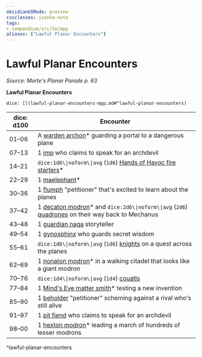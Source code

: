 ```yaml
---
obsidianUIMode: preview
cssclasses: json5e-note
tags:
- compendium/src/5e/mpp
aliases: ["Lawful Planar Encounters"]
---
```

# Lawful Planar Encounters
*Source: Morte's Planar Parade p. 63* 

**Lawful Planar Encounters**

`dice: [](lawful-planar-encounters-mpp.md#^lawful-planar-encounters)`

| dice: d100 | Encounter |
|------------|-----------|
| 01–06 | A [warden archon](2-Mechanics/CLI/bestiary/celestial/warden-archon-mpp.md)* guarding a portal to a dangerous plane |
| 07–13 | 1 [imp](2-Mechanics/CLI/bestiary/fiend/imp.md) who claims to speak for an archdevil |
| 14–21 | `dice:1d6\\|noform\\|avg` (`1d6`) [Hands of Havoc fire starters](2-Mechanics/CLI/bestiary/humanoid/hands-of-havoc-fire-starter-mpp.md)* |
| 22–29 | 1 [maelephant](2-Mechanics/CLI/bestiary/fiend/maelephant-mpp.md)* |
| 30–36 | 1 [flumph](2-Mechanics/CLI/bestiary/aberration/flumph.md) "petitioner" that's excited to learn about the planes |
| 37–42 | 1 [decaton modron](2-Mechanics/CLI/bestiary/construct/decaton-modron-mpp.md)* and `dice:2d6\\|noform\\|avg` (`2d6`) [quadrones](2-Mechanics/CLI/bestiary/construct/quadrone.md) on their way back to Mechanus |
| 43–48 | 1 [guardian naga](2-Mechanics/CLI/bestiary/monstrosity/guardian-naga.md) storyteller |
| 49–54 | 1 [gynosphinx](2-Mechanics/CLI/bestiary/monstrosity/gynosphinx.md) who guards secret wisdom |
| 55–61 | `dice:1d6\\|noform\\|avg` (`1d6`) [knights](2-Mechanics/CLI/bestiary/humanoid/knight.md) on a quest across the planes |
| 62–69 | 1 [nonaton modron](2-Mechanics/CLI/bestiary/construct/nonaton-modron-mpp.md)* in a walking citadel that looks like a giant modron |
| 70–76 | `dice:1d4\\|noform\\|avg` (`1d4`) [couatls](2-Mechanics/CLI/bestiary/celestial/couatl.md) |
| 77–84 | 1 [Mind's Eye matter smith](2-Mechanics/CLI/bestiary/humanoid/minds-eye-matter-smith-mpp.md)* testing a new invention |
| 85–90 | 1 [beholder](2-Mechanics/CLI/bestiary/aberration/beholder.md) "petitioner" scheming against a rival who's still alive |
| 91–97 | 1 [pit fiend](2-Mechanics/CLI/bestiary/fiend/pit-fiend.md) who claims to speak for an archdevil |
| 98–00 | 1 [hexton modron](2-Mechanics/CLI/bestiary/construct/hexton-modron-mpp.md)* leading a march of hundreds of lesser modrons |
^lawful-planar-encounters